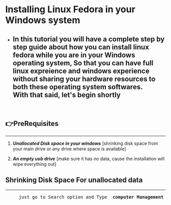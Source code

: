 # Installing Linux Fedora in your Windows system
* ## In this tutorial you will have a complete step by step guide about how you can install linux fedora while you are in your Windows operating system, So that you can have full linux expreience and windows experience without sharing your hardware resources to both these operating system softwares.<br>With that said, let's begin shortly

<br>

## 👉PreRequisites
---
1.  ___Unallocated Disk space in your windows___
[shrinking disk space from your main drive or any drive where space is available]

2. ___An empty usb drive___ [make sure it has no data, cause the installation will wipe everything out]

## Shrinking Disk Space For unallocated data
---
<pre>     just go to Search option and Type <b> computer Management > Disc management</b>
